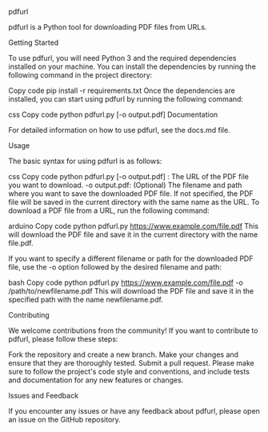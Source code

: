 pdfurl

pdfurl is a Python tool for downloading PDF files from URLs.

Getting Started

To use pdfurl, you will need Python 3 and the required dependencies installed on your machine. You can install the dependencies by running the following command in the project directory:

Copy code
pip install -r requirements.txt
Once the dependencies are installed, you can start using pdfurl by running the following command:

css
Copy code
python pdfurl.py <URL> [-o output.pdf]
Documentation

For detailed information on how to use pdfurl, see the docs.md file.

Usage

The basic syntax for using pdfurl is as follows:

css
Copy code
python pdfurl.py <URL> [-o output.pdf]
<URL>: The URL of the PDF file you want to download.
-o output.pdf: (Optional) The filename and path where you want to save the downloaded PDF file. If not specified, the PDF file will be saved in the current directory with the same name as the URL.
To download a PDF file from a URL, run the following command:

arduino
Copy code
python pdfurl.py https://www.example.com/file.pdf
This will download the PDF file and save it in the current directory with the name file.pdf.

If you want to specify a different filename or path for the downloaded PDF file, use the -o option followed by the desired filename and path:

bash
Copy code
python pdfurl.py https://www.example.com/file.pdf -o /path/to/newfilename.pdf
This will download the PDF file and save it in the specified path with the name newfilename.pdf.

Contributing

We welcome contributions from the community! If you want to contribute to pdfurl, please follow these steps:

Fork the repository and create a new branch.
Make your changes and ensure that they are thoroughly tested.
Submit a pull request.
Please make sure to follow the project's code style and conventions, and include tests and documentation for any new features or changes.

Issues and Feedback

If you encounter any issues or have any feedback about pdfurl, please open an issue on the GitHub repository.